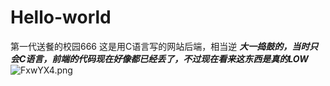 # Hello-world
第一代送餐的校园666
这是用C语言写的网站后端，相当逆
***大一捣鼓的，当时只会C语言，前端的代码现在好像都已经丢了，不过现在看来这东西是真的LOW***
![FxwYX4.png](https://s2.ax1x.com/2019/01/14/FxwYX4.png)
